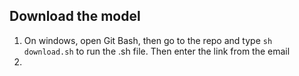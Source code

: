 ## Download the model
1. On windows, open Git Bash, then go to the repo and type `sh download.sh` to run the .sh file. Then enter the link from the email
2. 